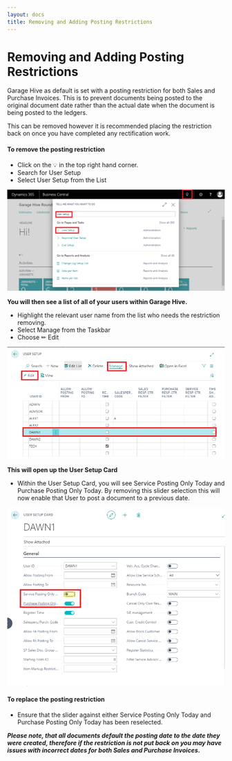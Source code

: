 ```yaml
---
layout: docs
title: Removing and Adding Posting Restrictions   
---
```


#   Removing and Adding Posting Restrictions

Garage Hive as default is set with a posting restriction for both Sales and Purchase Invoices. This is to prevent documents being posted to the original document date rather than the actual date when the document is being posted to the ledgers. 

This can be removed however it is recommended placing the restriction back on once you have completed any rectification work. 

####    To remove the posting restriction 

*   Click on the 💡 in the top right hand corner. 
*   Search for User Setup 
*   Select User Setup from the List 

![](media/garagehive-removing-posting-restriction1.png)

**You will then see a list of all of your users within Garage Hive.**

*   Highlight the relevant user name from the list who needs the restriction removing. 
*   Select Manage from the Taskbar 
*   Choose ✏ Edit

![](media/garagehive-removing-posting-restriction2.png)

**This will open up the User Setup Card** 

*   Within the User Setup Card, you will see Service Posting Only Today and Purchase Posting Only Today. By removing this slider selection this will now enable that User to post a document to a previous date. 

![](media/garagehive-removing-posting-restriction3.png)

####    To replace the posting restriction 

*   Ensure that the slider against either Service Posting Only Today and Purchase Posting Only Today has been reselected.   

***Please note, that all documents default the posting date to the date they were created, therefore if the restriction is not put back on you may have issues with incorrect dates for both Sales and Purchase Invoices.***
